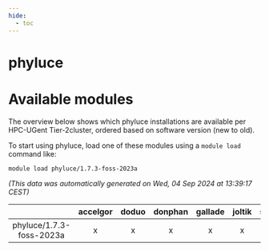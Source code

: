 ```yaml
---
hide:
  - toc
---
```


phyluce
=======

# Available modules


The overview below shows which phyluce installations are available per HPC-UGent Tier-2cluster, ordered based on software version (new to old).

To start using phyluce, load one of these modules using a `module load` command like:

```shell
module load phyluce/1.7.3-foss-2023a
```

*(This data was automatically generated on Wed, 04 Sep 2024 at 13:39:17 CEST)*  

| |accelgor|doduo|donphan|gallade|joltik|shinx|skitty|
| :---: | :---: | :---: | :---: | :---: | :---: | :---: | :---: |
|phyluce/1.7.3-foss-2023a|x|x|x|x|x|-|x|
